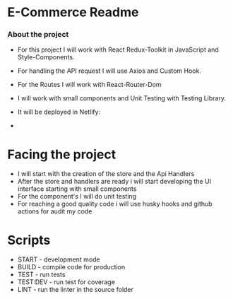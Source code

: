 # E-Commerce Readme

### About the project

- For this project I will work with React Redux-Toolkit in JavaScript and Style-Components.
- For handling the API request I will use Axios and Custom Hook.
- For the Routes I will work with React-Router-Dom
- I will work with small components and Unit Testing with Testing Library.
- It will be deployed in Netlify:

-

# Facing the project

- I will start with the creation of the store and the Api Handlers
- After the store and handlers are ready i will start developing the UI interface starting with small components
- For the component's I will do unit testing
- For reaching a good quality code i will use husky hooks and github actions for audit my code

# Scripts

- START - development mode
- BUILD - compile code for production
- TEST - run tests
- TEST:DEV - run test for coverage
- LINT - run the linter in the source folder
